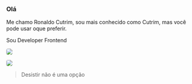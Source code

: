 ### Olá

Me chamo Ronaldo Cutrim, sou mais conhecido como Cutrim, mas você pode usar oque preferir.

Sou Developer Frontend



  
<a href="https://www.linkedin.com/in/ronaldo-cutrim-217a881b7/"><img src="https://img.shields.io/badge/Linkedin-3344DD?style=for-the-badge&logo=Linkedin&logoColor=white" style="border-radius:4px; margin-right: 8px"></a>
  
<a href="mailto:ronaldocutrim@gamil.com"><img src="https://img.shields.io/badge/Gmail-3344DD?style=for-the-badge&logo=gmail&logoColor=white" style="border-radius:4px;"></a>



> Desistir não é uma opção




